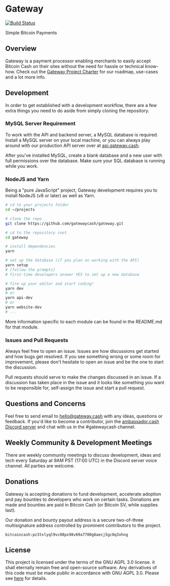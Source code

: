 # Gateway

[![Build Status](https://travis-ci.org/gatewaycash/gateway.png?branch=master)](https://travis-ci.org/gatewaycash/gateway)

Simple Bitcoin Payments

## Overview

Gateway is a payment processor enabling merchants to easily accept
Bitcoin Cash on their sites without the need for hassle or technical
know-how. Check out the [Gateway Project Charter](CHARTER.md)
for our roadmap, use-cases and a lot more info.

## Development

In order to get established with a development workflow, there are a few extra
things you need to do aside from simply cloning the repository.

### MySQL Server Requirement

To work with the API and backend server, a MySQL database is required. Install
a MySQL server on your local machine, or you can always play around with our
production API server over at [api.gateway.cash](https://api.gateway.cash).

After you've installed MySQL, create a blank database and a new user with full
permissions over the database. Make sure your SQL database is running while you
work.

### NodeJS and Yarn

Being a "pure JavaScript" project, Gateway development requires you to install
NodeJS (v8 or later) as well as Yarn.

```bash
# cd to your projects folder
cd ~/projects

# clone the repo
git clone https://github.com/gatewaycash/gateway.git

# cd to the repository root
cd gateway

# install dependencies
yarn

# set up the database (if you plan on working with the API)
yarn setup
# [follow the prompts]
# first-time developers answer YES to set up a new database

# fire up your editor and start coding!
yarn dev
# or
yarn api-dev
# or
yarn website-dev
# ...
```

More information specific to each module can be found in the README.md for
that module.

### Issues and Pull Requests

Always feel free to open an issue. Issues are how discussions get started and
how bugs get resolved. If you see something wrong or some room for improvement,
please don't hesitate to open an issue and be the one to start the discussion.

Pull requests should serve to make the changes discussed in an issue. If a
discussion has taken place in the issue and it looks like something you want
to be responsible for, self-assign the issue and start a pull request.

## Questions and Concerns

Feel free to send email to <hello@gateway.cash> with any ideas, questions or
feedback. If you'd like to become a contributor, join the [ambassador.cash
Discord server](http://ambassador.cash) and chat with us in the #gatewaycash
channel.

## Weekly Community & Development Meetings

There are weekly community meetings to discuss development, ideas and tech
every Saturday at 9AM PST (17:00 UTC) in the Discord server voice channel. All
parties are welcome.

## Donations

Gateway is accepting donations to fund development, accelerate adoption and pay
bounties to developers who work on certain tasks. Donations are made and
bounties are paid in Bitcoin Cash (or Bitcoin SV, while supplies last).

Our donation and bounty payout address is a secure two-of-three multisignature
address controlled by prominent contributors to the project.

```
bitcoincash:pz3txlyql9vc08px98v69a7700g6aecj5gc0q3xhng
```

## License

This project is licensed under the terms of the GNU AGPL 3.0 license. it shall
eternally remain free and open-source software. Any derivatives of this code
must be made public in accordance with GNU AGPL 3.0. Please see
[here](https://opensource.org/licenses/AGPL-3.0) for details.
